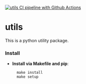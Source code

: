 [![utils CI pipeline with Github Actions](https://github.com/dexplorer/utils/actions/workflows/ci.yml/badge.svg)](https://github.com/dexplorer/utils/actions/workflows/ci.yml)

# utils

This is a python utility package.

### Install

- **Install via Makefile and pip**:
  ```
    make install
    make setup
  ```
